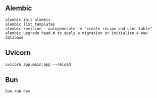 ## Alembic
```
alembic init alembic
alembic list_templates   
alembic revision --autogenerate -m "create recipe and user table"
alembic upgrade head # to apply a migration or initialize a new database
```


## Uvicorn
```
uvicorn app.main:app --reload
```


## Bun
```
bun run dev
```
